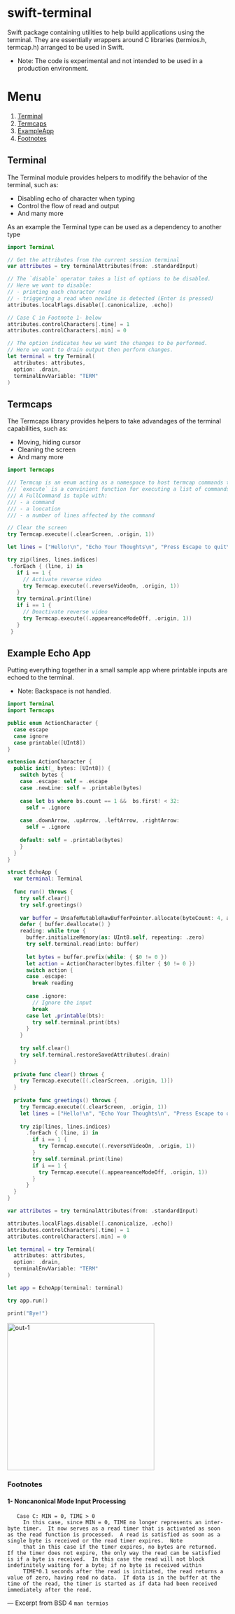 # swift-terminal

Swift package containing utilities to help build applications using the terminal.
They are essentially wrappers around C libraries (termios.h, termcap.h) arranged to be used in Swift.

- Note: The code is experimental and not intended to be used in a production environment.

# Menu
1. [Terminal](#terminal)
2. [Termcaps](#termcaps)
3. [ExampleApp](#example)
4. [Footnotes](#footnotes)

## Terminal <a name="terminal"></a> 
The Terminal module provides helpers to modifify the behavior of the terminal, such as:
  - Disabling echo of character when typing
  - Control the flow of read and output
  - And many more
  
As an example the Terminal type can be used as a dependency to another type

```swift
import Terminal

// Get the attributes from the current session terminal
var attributes = try terminalAttributes(from: .standardInput)

// The `disable` operator takes a list of options to be disabled.
// Here we want to disable:
// - printing each character read
// - triggering a read when newline is detected (Enter is pressed)
attributes.localFlags.disable([.canonicalize, .echo])

// Case C in Footnote 1- below
attributes.controlCharacters[.time] = 1
attributes.controlCharacters[.min] = 0

// The option indicates how we want the changes to be performed.
// Here we want to drain output then perform changes.
let terminal = try Terminal(
  attributes: attributes,
  option: .drain,
  terminalEnvVariable: "TERM"
)
```

## Termcaps  <a name="termcaps"></a> 
The Termcaps library provides helpers to take advandages of the terminal capabilities, such as:
 - Moving, hiding cursor
 - Cleaning the screen
 - And many more
 
 ```swift
import Termcaps

/// Termcap is an enum acting as a namespace to host termcap commands to execute on the terminal
/// `execute` is a convinient function for executing a list of commands.
/// A FullCommand is tuple with:
/// - a command
/// - a loocation
/// - a number of lines affected by the command

// Clear the screen
try Termcap.execute((.clearScreen, .origin, 1))

let lines = ["Hello!\n", "Echo Your Thoughts\n", "Press Escape to quit\n"]

try zip(lines, lines.indices)
  .forEach { (line, i) in
    if i == 1 {
      // Activate reverse video
      try Termcap.execute((.reverseVideoOn, .origin, 1))
    }
    try terminal.print(line)
    if i == 1 {
      // Deactivate reverse video
      try Termcap.execute((.appeareanceModeOff, .origin, 1))
    }
  }
 ```
 
## Example Echo App  <a name="example"></a> 
Putting everything together in a small sample app where printable inputs are echoed to the terminal.
- Note: Backspace is not handled.
```swift
import Terminal
import Termcaps

public enum ActionCharacter {
  case escape
  case ignore
  case printable([UInt8])
}

extension ActionCharacter {
  public init(_ bytes: [UInt8]) {
    switch bytes {
    case .escape: self = .escape
    case .newLine: self = .printable(bytes)
      
    case let bs where bs.count == 1 &&  bs.first! < 32:
      self = .ignore
      
    case .downArrow, .upArrow, .leftArrow, .rightArrow:
      self = .ignore
      
    default: self = .printable(bytes)
    }
  }
}

struct EchoApp {
  var terminal: Terminal
  
  func run() throws {
    try self.clear()
    try self.greetings()
    
    var buffer = UnsafeMutableRawBufferPointer.allocate(byteCount: 4, alignment: 4)
    defer { buffer.deallocate() }
    reading: while true {
      buffer.initializeMemory(as: UInt8.self, repeating: .zero)
      try self.terminal.read(into: buffer)
      
      let bytes = buffer.prefix(while: { $0 != 0 })
      let action = ActionCharacter(bytes.filter { $0 != 0 })
      switch action {
      case .escape:
        break reading
        
      case .ignore:
        // Ignore the input
        break
      case let .printable(bts):
        try self.terminal.print(bts)
      }
    }
    
    try self.clear()
    try self.terminal.restoreSavedAttributes(.drain)
  }
  
  private func clear() throws {
    try Termcap.execute([(.clearScreen, .origin, 1)])
  }
  
  private func greetings() throws {
    try Termcap.execute((.clearScreen, .origin, 1))
    let lines = ["Hello!\n", "Echo Your Thoughts\n", "Press Escape to quit\n"]
    
    try zip(lines, lines.indices)
      .forEach { (line, i) in
        if i == 1 {
          try Termcap.execute((.reverseVideoOn, .origin, 1))
        }
        try self.terminal.print(line)
        if i == 1 {
          try Termcap.execute((.appeareanceModeOff, .origin, 1))
        }
      }
  }
}

var attributes = try terminalAttributes(from: .standardInput)

attributes.localFlags.disable([.canonicalize, .echo])
attributes.controlCharacters[.time] = 1
attributes.controlCharacters[.min] = 0

let terminal = try Terminal(
  attributes: attributes,
  option: .drain,
  terminalEnvVariable: "TERM"
)

let app = EchoApp(terminal: terminal)

try app.run()

print("Bye!")
```

<img width="336" alt="out-1" src="https://user-images.githubusercontent.com/8080769/223205041-eddd2570-c268-4a8e-ac2a-1ddc17b84838.png">

 
### Footnotes <a name="footnotes"></a> 

#### 1- Noncanonical Mode Input Processing 
  
```
   Case C: MIN = 0, TIME > 0
     In this case, since MIN = 0, TIME no longer represents an inter-byte timer.  It now serves as a read timer that is activated as soon as the read function is processed.  A read is satisfied as soon as a single byte is received or the read timer expires.  Note
     that in this case if the timer expires, no bytes are returned.  If the timer does not expire, the only way the read can be satisfied is if a byte is received.  In this case the read will not block indefinitely waiting for a byte; if no byte is received within
     TIME*0.1 seconds after the read is initiated, the read returns a value of zero, having read no data.  If data is in the buffer at the time of the read, the timer is started as if data had been received immediately after the read.

```
     
— Excerpt from BSD 4 ```man termios```

